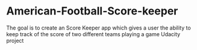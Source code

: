# American-Football-Score-keeper
The goal is to create an Score Keeper app which gives a user the ability to keep track of the score of two different teams playing a game
Udacity project

